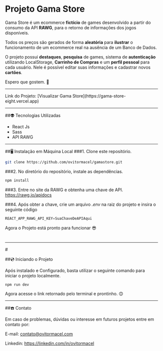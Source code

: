 # Projeto Gama Store

Gama Store é um ecommerce **fictício** de games desenvolvido a partir do consumo da API **RAWG**, para o retorno de informações dos jogos disponíveis.

Todos os preços são gerados de forma **aleatória** para **ilustrar** o funcionamento de um ecommerce real na ausência de um Banco de Dados.

O projeto possui **destaques**, **pesquisa** de games, sistema de **autenticação** utilizando LocalStorage, **Carrinho de Compras** e um **perfil pessoal** para cada usuário. Nele é possível editar suas informações e cadastrar novos **cartões**.

Espero que gostem. 🌹

<hr>
Link do Projeto: 
[Visualizar Gama Store](https://gama-store-eight.vercel.app)
<hr> 

##👽 Tecnologias Utilizadas

* React Js
* Sass
* API RAWG

<hr>

##🖥 Instalação em Máquina Local
###1. Clone este repositório.

~~~bash
git clone https://github.com/ovitormacel/gamastore.git
~~~

###2. No diretório do repositório, instale as dependências.

~~~bash
npm install
~~~

###3. Entre no site da RAWG e obtenha uma chave de API.
<https://rawg.io/apidocs>

###4. Após obter a chave, crie um arquivo *.env* na raiz do projeto e insira o seguinte código

~~~javascript
REACT_APP_RAWG_API_KEY=SuaChaveDeAPIAqui 
~~~

Agora o Projeto está pronto para funcionar 😎

# 
<hr>
# 

##💿 Iniciando o Projeto

Após instalado e Configurado, basta utilizar o seguinte comando para iniciar o projeto localmente.

~~~
npm run dev
~~~

Agora acesse o link retornado pelo terminal e prontinho. 😊

<hr>


##☎️ Contato

Em caso de problemas, dúvidas ou interesse em futuros projetos entre em contato por:

E-mail: contato@ovitormacel.com

Linkedin: <https://linkedin.com/in/ovitormacel>